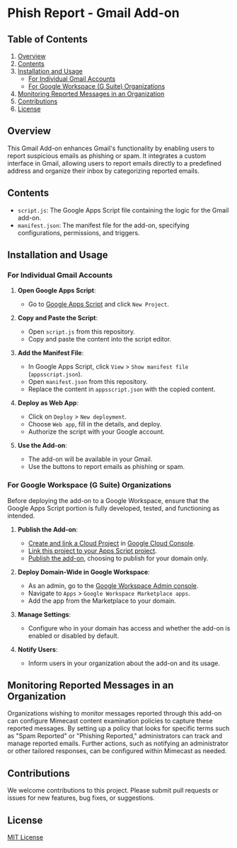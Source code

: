 # Phish Report - Gmail Add-on

## Table of Contents
1. [Overview](#overview)
2. [Contents](#contents)
3. [Installation and Usage](#installation-and-usage)
   - [For Individual Gmail Accounts](#for-individual-gmail-accounts)
   - [For Google Workspace (G Suite) Organizations](#for-google-workspace-g-suite-organizations)
4. [Monitoring Reported Messages in an Organization](#monitoring-reported-messages-in-an-organization)
5. [Contributions](#contributions)
6. [License](#license)

## Overview
This Gmail Add-on enhances Gmail's functionality by enabling users to report suspicious emails as phishing or spam. It integrates a custom interface in Gmail, allowing users to report emails directly to a predefined address and organize their inbox by categorizing reported emails.

## Contents
- `script.js`: The Google Apps Script file containing the logic for the Gmail add-on.
- `manifest.json`: The manifest file for the add-on, specifying configurations, permissions, and triggers.

## Installation and Usage

### For Individual Gmail Accounts
1. **Open Google Apps Script**:
   - Go to [Google Apps Script](https://script.google.com) and click `New Project`.

2. **Copy and Paste the Script**:
   - Open `script.js` from this repository.
   - Copy and paste the content into the script editor.

3. **Add the Manifest File**:
   - In Google Apps Script, click `View` > `Show manifest file` (`appsscript.json`).
   - Open `manifest.json` from this repository.
   - Replace the content in `appsscript.json` with the copied content.

4. **Deploy as Web App**:
   - Click on `Deploy` > `New deployment`.
   - Choose `Web app`, fill in the details, and deploy.
   - Authorize the script with your Google account.

5. **Use the Add-on**:
   - The add-on will be available in your Gmail.
   - Use the buttons to report emails as phishing or spam.

### For Google Workspace (G Suite) Organizations
Before deploying the add-on to a Google Workspace, ensure that the Google Apps Script portion is fully developed, tested, and functioning as intended.

1. **Publish the Add-on**:
   - [Create and link a Cloud Project](https://cloud.google.com/resource-manager/docs/creating-managing-projects) in [Google Cloud Console](https://console.cloud.google.com/).
   - [Link this project to your Apps Script project](https://developers.google.com/apps-script/guides/cloud-platform-projects).
   - [Publish the add-on](https://developers.google.com/workspace/marketplace/how-to-publish), choosing to publish for your domain only.

2. **Deploy Domain-Wide in Google Workspace**:
   - As an admin, go to the [Google Workspace Admin console](https://admin.google.com/).
   - Navigate to `Apps` > `Google Workspace Marketplace apps`.
   - Add the app from the Marketplace to your domain.

3. **Manage Settings**:
   - Configure who in your domain has access and whether the add-on is enabled or disabled by default.

4. **Notify Users**:
   - Inform users in your organization about the add-on and its usage.

## Monitoring Reported Messages in an Organization
Organizations wishing to monitor messages reported through this add-on can configure Mimecast content examination policies to capture these reported messages. By setting up a policy that looks for specific terms such as "Spam Reported" or "Phishing Reported," administrators can track and manage reported emails. Further actions, such as notifying an administrator or other tailored responses, can be configured within Mimecast as needed.

## Contributions
We welcome contributions to this project. Please submit pull requests or issues for new features, bug fixes, or suggestions.

## License
[MIT License](LICENSE)
